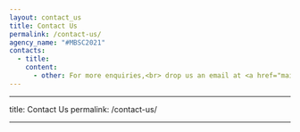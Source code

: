 ```yaml
---
layout: contact_us
title: Contact Us
permalink: /contact-us/
agency_name: "#MBSC2021"
contacts:
  - title: 
    content:
      - other: For more enquiries,<br> drop us an email at <a href="mailto:URA_mbsc@ura.gov.sg">URA_mbsc@ura.gov.sg</a>
---
```


---
title: Contact Us
permalink: /contact-us/

---
